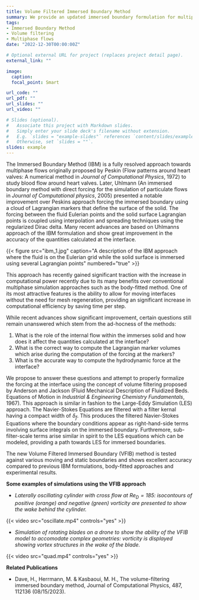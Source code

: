```yaml
---
title: Volume Filtered Immersed Boundary Method
summary: We provide an updated immersed boundary formulation for multiphase flows that is based on the concept of volume filtering which is physically and mathematically rigorous. 
tags:
- Immersed Boundary Method
- Volume filtering
- Multiphase flows
date: "2022-12-30T00:00:00Z"

# Optional external URL for project (replaces project detail page).
external_link: ""

image:
  caption:
  focal_point: Smart

url_code: ""
url_pdf: ""
url_slides: ""
url_video: ""

# Slides (optional).
#   Associate this project with Markdown slides.
#   Simply enter your slide deck's filename without extension.
#   E.g. `slides = "example-slides"` references `content/slides/example-slides.md`.
#   Otherwise, set `slides = ""`.
slides: example
---
```

The Immersed Boundary Method (IBM) is a fully resolved approach towards multiphase flows originally proposed by Peskin (Flow patterns around heart valves: A numerical method in _Journal of Computational Physics_, 1972) to study blood flow around heart valves. Later, Uhlmann (An immersed boundary method with direct forcing for the simulation of particulate flows in _Journal of Computational physics_, 2005) presented a notable improvement over Peskins approach forcing the immersed boundary using a cloud of Lagrangian markers that define the surface of the solid. The forcing between the fluid Eulerian points and the solid surface Lagrangian points is coupled using interpolation and spreading techniques using the regularized Dirac delta. Many recent advances are based on Uhlmanns approach of the IBM formulation and show great improvement in the accuracy of the quantities calculated at the interface.

{{< figure src="ibm_1.jpg" caption="A description of the IBM approach where the fluid is on the Eulerian grid while the solid surface is immersed using several Lagrangian points" numbered="true" >}}

This approach has recently gained significant traction with the increase in computational power recently due to its many benefits over conventional multiphase simulation approaches such as the body-fitted method. One of its most attractive features is the ability to allow for moving interfaces without the need for mesh regeneration, providing an significant increase in computational efficiency by saving time per step.

While recent advances show significant improvement, certain questions still remain unanswered which stem from the ad-hocness of the methods:

1. What is the role of the internal flow within the immerses solid and how does it affect the quantities calculated at the interface?
2. What is the correct way to compute the Lagrangian marker volumes which arise during the computation of the forcing at the markers?
3. What is the accurate way to compute the hydrodynamic force at the interface?

We propose to answer these questions and attempt to properly formalize the forcing at the interface using the concept of volume filtering proposed by Anderson and Jackson (Fluid Mechanical Description of Fluidized Beds. Equations of Motion in _Industrial & Engineering Chemistry Fundamentals_, 1967). This approach is similar in fashion to the Large-Eddy Simulation (LES) approach. The Navier-Stokes Equations are filtered with a filter kernal having a compact width of $\delta_f$. This produces the filtered Navier-Stokes Equations where the boundary conditions appear as right-hand-side terms involving surface integrals on the immersed boundary. Furthremore, sub-filter-scale terms arise similar in spirit to the LES equations which can be modeled, providing a path towards LES for immersed boundaries. 

The new Volume Filtered Immersed Boundary (VFIB) method is tested against various moving and static boundaries and shows excellent accuracy compared to previous IBM formulations, body-fitted approaches and experimental results.

**Some examples of simulations using the VFIB approach**

- *Laterally oscillating cylinder with cross flow at $Re_D = 185$: isocontours of positive (orange) and negative (green) vorticity are presented to show the wake behind the cylinder.*

{{< video src="oscillate.mp4" controls="yes" >}}

- *Simulation of rotating blades on a drone to show the ability of the VFIB model to accomodate complex geometries: vorticity is displayed showing vortex structures in the wake of the blade.*

{{< video src="quad.mp4" controls="yes" >}}

**Related Publications**

- Dave, H., Herrmann, M. & Kasbaoui, M. H., The volume-filtering immersed boundary method, Journal of Computational Physics, 487, 112136 (08/15/2023).
 
